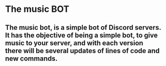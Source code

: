 # The music BOT

## The music bot, is a simple bot of Discord servers. It has the objective of being a simple bot, to give music to your server, and with each version there will be several updates of lines of code and new commands.

